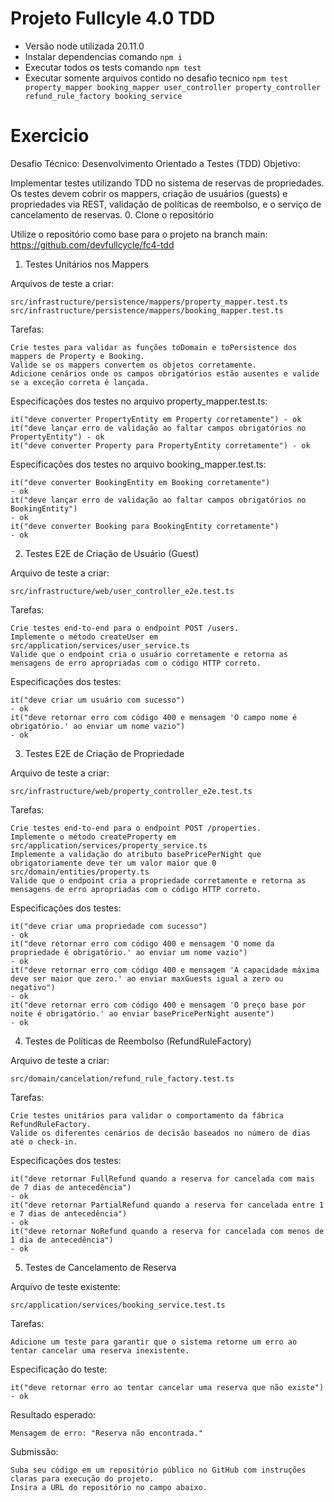# Projeto Fullcyle 4.0 TDD

- Versão node utilizada 20.11.0
- Instalar dependencias comando `npm i`
- Executar todos os tests comando `npm test`
- Executar somente arquivos contido no desafio tecnico `npm test property_mapper booking_mapper user_controller property_controller refund_rule_factory booking_service`

# Exercicio

Desafio Técnico: Desenvolvimento Orientado a Testes (TDD)
Objetivo:

Implementar testes utilizando TDD no sistema de reservas de propriedades. Os testes devem cobrir os mappers, criação de usuários (guests) e propriedades via REST, validação de políticas de reembolso, e o serviço de cancelamento de reservas. 0. Clone o repositório

Utilize o repositório como base para o projeto na branch main: https://github.com/devfullcycle/fc4-tdd

1. Testes Unitários nos Mappers

Arquivos de teste a criar:

    src/infrastructure/persistence/mappers/property_mapper.test.ts
    src/infrastructure/persistence/mappers/booking_mapper.test.ts

Tarefas:

    Crie testes para validar as funções toDomain e toPersistence dos mappers de Property e Booking.
    Valide se os mappers convertem os objetos corretamente.
    Adicione cenários onde os campos obrigatórios estão ausentes e valide se a exceção correta é lançada.

Especificações dos testes no arquivo property_mapper.test.ts:

    it("deve converter PropertyEntity em Property corretamente") - ok
    it("deve lançar erro de validação ao faltar campos obrigatórios no PropertyEntity") - ok
    it("deve converter Property para PropertyEntity corretamente") - ok

Especificações dos testes no arquivo booking_mapper.test.ts:

    it("deve converter BookingEntity em Booking corretamente")
    - ok
    it("deve lançar erro de validação ao faltar campos obrigatórios no BookingEntity")
    - ok
    it("deve converter Booking para BookingEntity corretamente")
    - ok

2. Testes E2E de Criação de Usuário (Guest)

Arquivo de teste a criar:

    src/infrastructure/web/user_controller_e2e.test.ts

Tarefas:

    Crie testes end-to-end para o endpoint POST /users.
    Implemente o método createUser em src/application/services/user_service.ts
    Valide que o endpoint cria o usuário corretamente e retorna as mensagens de erro apropriadas com o código HTTP correto.

Especificações dos testes:

    it("deve criar um usuário com sucesso")
    - ok
    it("deve retornar erro com código 400 e mensagem 'O campo nome é obrigatório.' ao enviar um nome vazio")
    - ok

3. Testes E2E de Criação de Propriedade

Arquivo de teste a criar:

    src/infrastructure/web/property_controller_e2e.test.ts

Tarefas:

    Crie testes end-to-end para o endpoint POST /properties.
    Implemente o método createProperty em src/application/services/property_service.ts
    Implemente a validação do atributo basePricePerNight que obrigatoriamente deve ter um valor maior que 0 src/domain/entities/property.ts
    Valide que o endpoint cria a propriedade corretamente e retorna as mensagens de erro apropriadas com o código HTTP correto.

Especificações dos testes:

    it("deve criar uma propriedade com sucesso")
    - ok
    it("deve retornar erro com código 400 e mensagem 'O nome da propriedade é obrigatório.' ao enviar um nome vazio")
    - ok
    it("deve retornar erro com código 400 e mensagem 'A capacidade máxima deve ser maior que zero.' ao enviar maxGuests igual a zero ou negativo")
    - ok
    it("deve retornar erro com código 400 e mensagem 'O preço base por noite é obrigatório.' ao enviar basePricePerNight ausente")
    - ok

4. Testes de Políticas de Reembolso (RefundRuleFactory)

Arquivo de teste a criar:

    src/domain/cancelation/refund_rule_factory.test.ts

Tarefas:

    Crie testes unitários para validar o comportamento da fábrica RefundRuleFactory.
    Valide os diferentes cenários de decisão baseados no número de dias até o check-in.

Especificações dos testes:

    it("deve retornar FullRefund quando a reserva for cancelada com mais de 7 dias de antecedência")
    - ok
    it("deve retornar PartialRefund quando a reserva for cancelada entre 1 e 7 dias de antecedência")
    - ok
    it("deve retornar NoRefund quando a reserva for cancelada com menos de 1 dia de antecedência")
    - ok

5. Testes de Cancelamento de Reserva

Arquivo de teste existente:

    src/application/services/booking_service.test.ts

Tarefas:

    Adicione um teste para garantir que o sistema retorne um erro ao tentar cancelar uma reserva inexistente.

Especificação do teste:

    it("deve retornar erro ao tentar cancelar uma reserva que não existe")
    - ok

Resultado esperado:

    Mensagem de erro: "Reserva não encontrada."

Submissão:

    Suba seu código em um repositório público no GitHub com instruções claras para execução do projeto.
    Insira a URL do repositório no campo abaixo.
